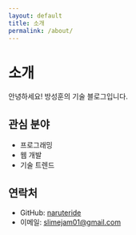```yaml
---
layout: default
title: 소개
permalink: /about/
---
```


# 소개

안녕하세요! 방성훈의 기술 블로그입니다.

## 관심 분야

- 프로그래밍
- 웹 개발
- 기술 트렌드

## 연락처

- GitHub: [naruteride](https://github.com/naruteride)
- 이메일: slimejam01@gmail.com